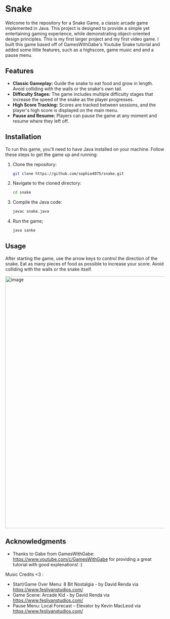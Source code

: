 # Snake

Welcome to the repository for a Snake Game, a classic arcade game implemented in Java. This project is designed to provide a simple yet entertaining gaming experience, while demonstrating object-oriented design principles.
This is my first larger project and my first video game. I built this game based off of GamesWithGabe's Youtube Snake tutorial and added some little features, such as a highscore, game music and and a pause menu.


## Features

- **Classic Gameplay:** Guide the snake to eat food and grow in length. Avoid colliding with the walls or the snake's own tail.
- **Difficulty Stages:** The game includes multiple difficulty stages that increase the speed of the snake as the player progresses.
- **High Score Tracking:** Scores are tracked between sessions, and the player's high score is displayed on the main menu.
- **Pause and Resume:** Players can pause the game at any moment and resume where they left off.

## Installation

To run this game, you'll need to have Java installed on your machine. Follow these steps to get the game up and running:

1. Clone the repository:
   ```bash
   git clone https://github.com/sophie4075/snake.git
   
2. Navigate to the cloned directory:
   ```bash
   cd snake
   
3. Compile the Java code:
   ```bash
   javac snake.java

4. Run the game;
    ```bash
   java sanke
   
## Usage
After starting the game, use the arrow keys to control the direction of the snake. Eat as many pieces of food as possible to increase your score. Avoid colliding with the walls or the snake itself.

<img width="796" alt="image" src="https://github.com/sophie4075/Snake/assets/114300675/04e54e3b-b320-433a-a33c-de0ae92719ee">

## Acknowledgments
- Thanks to Gabe from GamesWithGabe: https://www.youtube.com/c/GamesWithGabe for providing a great tutorial with good explenations! :)

Music Credits <3 :
- Start/Game Over Menu: 8 Bit Nostalgia - by David Renda via https://www.fesliyanstudios.com/
- Game Scene: Arcade Kid - by David Renda via https://www.fesliyanstudios.com/
- Pause Menu: Local Forecast – Elevator by Kevin MacLeod via https://www.fesliyanstudios.com/


